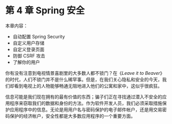 # 第 4 章 Spring 安全

本章内容：

- 自动配置 Spring Security
- 自定义用户存储
- 自定义登录页面
- 防御 CSRF 攻击
- 了解你的用户

你有没有注意到电视情景喜剧里的大多数人都不锁门？在《*Leave it to Beaver*》的时代，人们不锁门并不是什么稀罕事。但是，在我们关心隐私和安全的今天，我们却看到电视上的人物能够畅通无阻地进入他们的公寓和家中，这似乎很疯狂。

信息可能是我们现在拥有的最有价值的东西；骗子们正在寻找通过潜入不安全的应用程序来窃取我们的数据和身份的方法。作为软件开发人员，我们必须采取措施保护应用程序中的信息。无论是用用户名与密码保护的电子邮件帐户，还是用交易密码保护的经济帐户，安全性都是大多数应用程序的一个重要方面。